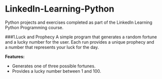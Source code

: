 # LinkedIn-Learning-Python
Python projects and exercises completed as part of the LinkedIn Learning Python Programming course.

###1.Luck and Prophecy
A simple program that generates a random fortune and a lucky number for the user. Each run provides a unique prophecy and a number that represents your luck for the day.

**Features:**
- Generates one of three possible fortunes.
- Provides a lucky number between 1 and 100.
